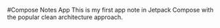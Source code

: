  #Compose Notes App
 This is my first app note in Jetpack Compose with the popular clean architecture approach.
